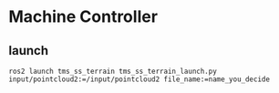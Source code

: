 # Machine Controller

## launch

```
ros2 launch tms_ss_terrain tms_ss_terrain_launch.py input/pointcloud2:=/input/pointcloud2 file_name:=name_you_decide
```
